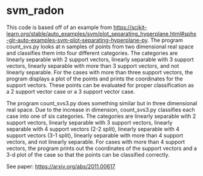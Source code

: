 # svm_radon

This code is based off of an example from https://scikit-learn.org/stable/auto_examples/svm/plot_separating_hyperplane.html#sphx-glr-auto-examples-svm-plot-separating-hyperplane-py. 
The program count_svs.py looks at n samples of points from two dimensional real space and classifies them into four different categories. 
The categories are linearly separable with 2 support vectors, linearly separable with 3 support vectors, linearly separable with more than 3 support vectors, and not linearly separable. 
For the cases with more than three support vectors, the program displays a plot of the points and prints the coordinates for the support vectors. 
These points can be evaluated for proper classification as a 2 support vector case or a 3 support vector case. 

The program count_svs3.py does something similar but in three dimensional real space. Due to the increase in dimension, count_svs3.py classifies each case into one of six categories. 
The categories are linearly separable with 2 support vectors, linearly separable with 3 support vectors, linearly separable with 4 support vectors (2-2 split), linearly separable with 4 support vectors (3-1 split), linearly separable with more than 4 support vectors, and not linearly separable. For cases with more than 4 support vectors, the program prints out the coordinates of the support vectors and a 3-d plot of the case so that the points can be classified correctly.

See paper: https://arxiv.org/abs/2011.00617
